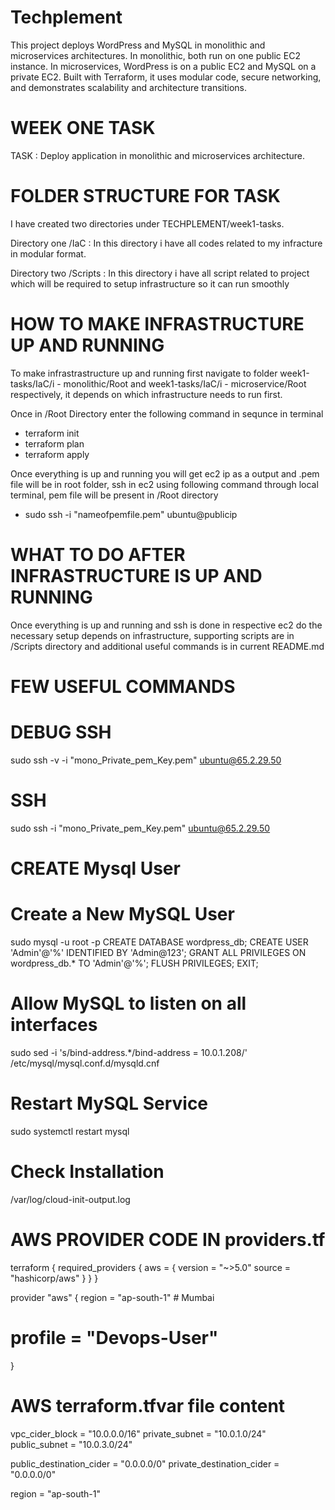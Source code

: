 # Techplement
This project deploys WordPress and MySQL in monolithic and microservices architectures. In monolithic, both run on one public EC2 instance. In microservices, WordPress is on a public EC2 and MySQL on a private EC2. Built with Terraform, it uses modular code, secure networking, and demonstrates scalability and architecture transitions.


# WEEK ONE TASK
TASK : Deploy application in monolithic and microservices architecture.

# FOLDER STRUCTURE FOR TASK
I have created two directories under TECHPLEMENT/week1-tasks.

Directory one /IaC :
In this directory i have all codes related to my infracture in modular format.

Directory two /Scripts : 
In this directory i have all script related to project which will be required to setup infrastructure so it can run smoothly

# HOW TO MAKE INFRASTRUCTURE UP AND RUNNING
To make infrastrastructure up and running first navigate to folder week1-tasks/IaC/i - monolithic/Root and week1-tasks/IaC/i - microservice/Root respectively, it depends on which infrastructure needs to run first.

Once in /Root Directory enter the following command in sequnce in terminal
- terraform init
- terraform plan
- terraform apply

Once everything is up and running you will get ec2 ip as a output and .pem file will be in root folder, ssh in ec2 using following command through local terminal, pem file will be present in /Root directory
- sudo ssh -i "nameofpemfile.pem" ubuntu@publicip

# WHAT TO DO AFTER INFRASTRUCTURE IS UP AND RUNNING
Once everything is up and running and ssh is done in respective ec2 do the necessary setup depends on infrastructure, supporting scripts are in /Scripts directory and additional useful commands is in current README.md


# FEW USEFUL COMMANDS
# DEBUG SSH 
sudo ssh -v -i "mono_Private_pem_Key.pem" ubuntu@65.2.29.50

# SSH 
sudo ssh -i "mono_Private_pem_Key.pem" ubuntu@65.2.29.50

# CREATE Mysql User
# Create a New MySQL User
sudo mysql -u root -p 
CREATE DATABASE wordpress_db;
CREATE USER 'Admin'@'%' IDENTIFIED BY 'Admin@123';
GRANT ALL PRIVILEGES ON wordpress_db.* TO 'Admin'@'%';
FLUSH PRIVILEGES;
EXIT;

# Allow MySQL to listen on all interfaces
sudo sed -i 's/bind-address.*/bind-address = 10.0.1.208/' /etc/mysql/mysql.conf.d/mysqld.cnf

# Restart MySQL Service
sudo systemctl restart mysql

# Check Installation
/var/log/cloud-init-output.log


# AWS PROVIDER CODE IN providers.tf

terraform {
  required_providers {
    aws = {
        version = "~>5.0"
        source = "hashicorp/aws"
    }
  }
}

provider "aws" {
  region = "ap-south-1"      # Mumbai
  # profile = "Devops-User"
}


# AWS terraform.tfvar file content
vpc_cider_block = "10.0.0.0/16"
private_subnet = "10.0.1.0/24"
public_subnet = "10.0.3.0/24"


public_destination_cider = "0.0.0.0/0"
private_destination_cider = "0.0.0.0/0"

region = "ap-south-1"


